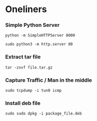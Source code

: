 # Oneliners

### Simple Python Server

```text
python -m SimpleHTTPServer 8000

sudo python3 -m http.server 80
```

### Extract tar file

```text
tar -zxvf file.tar.gz
```

### Capture Traffic / Man in the middle

```text
sudo tcpdump -i tun0 icmp
```

### Install deb file

```text
sudo sudo dpkg -i package_file.deb
```



